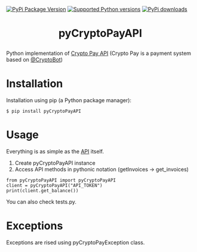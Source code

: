 [![PyPi Package Version](https://img.shields.io/pypi/v/pyCryptoPayAPI.svg)](https://pypi.python.org/pypi/pyCryptoPayAPI)
[![Supported Python versions](https://img.shields.io/pypi/pyversions/pyCryptoPayAPI.svg)](https://pypi.python.org/pypi/pyCryptoPayAPI)
[![PyPi downloads](https://img.shields.io/pypi/dm/pyCryptoPayAPI.svg)](https://pypi.org/project/pyCryptoPayAPI/)

# <p align="center">pyCryptoPayAPI</p>
Python implementation of [Crypto Pay API](https://help.crypt.bot/crypto-pay-api) (Crypto Pay is a payment system based on [@CryptoBot](http://t.me/CryptoBot))

# Installation
Installation using pip (a Python package manager):
```
$ pip install pyCryptoPayAPI
```

# Usage
Everything is as simple as the [API](https://help.crypt.bot/crypto-pay-api#available-methods) itself.
1. Create pyCryptoPayAPI instance
2. Access API methods in pythonic notation (getInvoices -> get_invoices)
```
from pyCryptoPayAPI import pyCryptoPayAPI
client = pyCryptoPayAPI("API_TOKEN")
print(client.get_balance())
```
You can also check tests.py.

# Exceptions
Exceptions are rised using pyCryptoPayException class.
